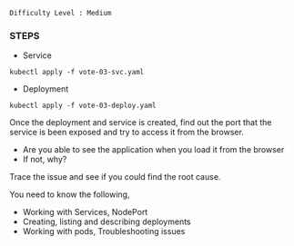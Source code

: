 
`Difficulty Level : Medium`

### STEPS


  * Service 

```
kubectl apply -f vote-03-svc.yaml
```
  * Deployment

```
kubectl apply -f vote-03-deploy.yaml
```

Once the deployment and service is created, find out the port that the service is been exposed and try to access it from the browser. 

  * Are you able to see the application when you load it from the browser
  * If not, why? 

Trace the issue and see if you could find the root cause. 



You need to know the following, 
  - Working with Services, NodePort
  - Creating, listing and describing deployments
  - Working with pods, Troubleshooting issues



